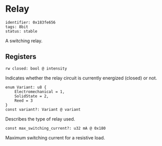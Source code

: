 # Relay

    identifier: 0x183fe656
    tags: 8bit
    status: stable

A switching relay.

## Registers

    rw closed: bool @ intensity

Indicates whether the relay circuit is currently energized (closed) or not.

    enum Variant: u8 {
        Electromechanical = 1,
        SolidState = 2,
        Reed = 3
    }
    const variant?: Variant @ variant

Describes the type of relay used.

    const max_switching_current?: u32 mA @ 0x180

Maximum switching current for a resistive load.
